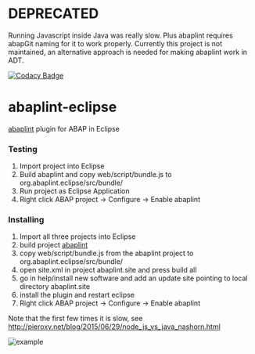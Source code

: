 # DEPRECATED

Running Javascript inside Java was really slow. Plus abaplint requires abapGit naming for it to work properly. Currently this project is not maintained, an alternative approach is needed for making abaplint work in ADT.

[![Codacy Badge](https://api.codacy.com/project/badge/grade/56f3e9fbccd54a43b29c5dcaab37ea41)](https://www.codacy.com/app/larshp/abaplint-eclipse)

# abaplint-eclipse

[abaplint](https://github.com/larshp/abaplint) plugin for ABAP in Eclipse

### Testing

1. Import project into Eclipse
2. Build abaplint and copy web/script/bundle.js to org.abaplint.eclipse/src/bundle/
3. Run project as Eclipse Application
4. Right click ABAP project -> Configure -> Enable abaplint

### Installing

1. Import all three projects into Eclipse
2. build project [abaplint](https://github.com/larshp/abaplint)
3. copy web/script/bundle.js from the abaplint project to org.abaplint.eclipse/src/bundle/
4. open site.xml in project abaplint.site and press build all
5. go in help/install new software and add an update site pointing to local directory abaplint.site
6. install the plugin and restart eclipse
7. Right click ABAP project -> Configure -> Enable abaplint

Note that the first few times it is slow, see http://pieroxy.net/blog/2015/06/29/node_js_vs_java_nashorn.html

![example](https://cloud.githubusercontent.com/assets/5888506/13034067/685d6724-d32b-11e5-883d-11a2906b359a.png)
